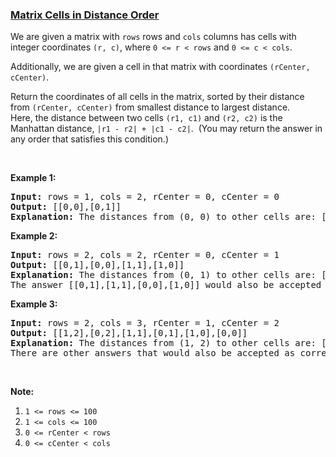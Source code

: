 ### [Matrix Cells in Distance Order](https://leetcode.com/problems/matrix-cells-in-distance-order)

<p>We are given a matrix with <code>rows</code> rows and <code>cols</code> columns has cells with integer coordinates&nbsp;<code>(r, c)</code>, where <code>0 &lt;= r &lt; rows</code> and <code>0 &lt;= c &lt; cols</code>.</p>

<p>Additionally, we are given a cell in that matrix with coordinates&nbsp;<code>(rCenter, cCenter)</code>.</p>

<p>Return the coordinates of&nbsp;all cells in the matrix, sorted by their distance from <code>(rCenter, cCenter)</code>&nbsp;from smallest distance to largest distance.&nbsp; Here,&nbsp;the distance between two cells <code>(r1, c1)</code> and <code>(r2, c2)</code> is the Manhattan distance,&nbsp;<code>|r1 - r2| + |c1 - c2|</code>.&nbsp; (You may return the answer in any order that satisfies this condition.)</p>

<p>&nbsp;</p>

<div>
<p><strong>Example 1:</strong></p>

<pre>
<strong>Input: </strong>rows = <span id="example-input-1-1">1</span>, cols = <span id="example-input-1-2">2</span>, rCenter = <span id="example-input-1-3">0</span>, cCenter = <span id="example-input-1-4">0</span>
<strong>Output: </strong><span id="example-output-1">[[0,0],[0,1]]
<strong>Explanation:</strong> The distances from (0, 0) to other cells are: [0,1]</span>
</pre>

<div>
<p><strong>Example 2:</strong></p>

<pre>
<strong>Input: </strong>rows = <span id="example-input-2-1">2</span>, cols = <span id="example-input-2-2">2</span>, rCenter = <span id="example-input-2-3">0</span>, cCenter = <span id="example-input-2-4">1</span>
<strong>Output: </strong><span id="example-output-2">[[0,1],[0,0],[1,1],[1,0]]
</span><span id="example-output-1"><strong>Explanation:</strong> The distances from (0, 1) to other cells are:</span><span> [0,1,1,2]</span>
The answer [[0,1],[1,1],[0,0],[1,0]] would also be accepted as correct.
</pre>

<div>
<p><strong>Example 3:</strong></p>

<pre>
<strong>Input: </strong>rows = <span id="example-input-3-1">2</span>, cols = <span id="example-input-3-2">3</span>, rCenter = <span id="example-input-3-3">1</span>, cCenter = <span id="example-input-3-4">2</span>
<strong>Output: </strong><span id="example-output-3">[[1,2],[0,2],[1,1],[0,1],[1,0],[0,0]]</span>
<span id="example-output-1"><strong>Explanation:</strong> The distances from (1, 2) to other cells are:</span><span> [0,1,1,2,2,3]</span>
There are other answers that would also be accepted as correct, such as [[1,2],[1,1],[0,2],[1,0],[0,1],[0,0]].
</pre>

<p>&nbsp;</p>

<p><strong><span>Note:</span></strong></p>

<ol>
	<li><code>1 &lt;= rows &lt;= 100</code></li>
	<li><code>1 &lt;= cols &lt;= 100</code></li>
	<li><code>0 &lt;= rCenter &lt; rows</code></li>
	<li><code>0 &lt;= cCenter &lt; cols</code></li>
</ol>
</div>
</div>
</div>
